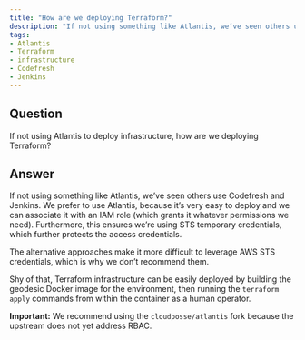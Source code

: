 ```yaml
---
title: "How are we deploying Terraform?"
description: "If not using something like Atlantis, we’ve seen others use Codefresh and Jenkins."
tags:
- Atlantis
- Terraform
- infrastructure
- Codefresh
- Jenkins
---
```


## Question

If not using Atlantis to deploy infrastructure, how are we deploying Terraform?


## Answer

If not using something like Atlantis, we’ve seen others use Codefresh and Jenkins. We prefer to use Atlantis, because it’s very easy to deploy and we can associate it with an IAM role (which grants it whatever permissions we need). Furthermore, this ensures we’re using STS temporary credentials, which further protects the access credentials.

The alternative approaches make it more difficult to leverage AWS STS credentials, which is why we don’t recommend them.

Shy of that, Terraform infrastructure can be easily deployed by building the geodesic Docker image for the environment, then running the `terraform apply` commands from within the container as a human operator.

**Important:** We recommend using the `cloudposse/atlantis` fork because the upstream does not yet address RBAC.
